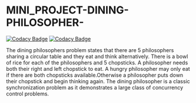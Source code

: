 # MINI_PROJECT-DINING-PHILOSOPHER-

[![Codacy Badge](https://api.codacy.com/project/badge/Grade/9040df0feae644669c56da42b4691764)](https://app.codacy.com/gh/99002454/MINI_PROJECT-DINING-PHILOSOPHER-?utm_source=github.com&utm_medium=referral&utm_content=99002454/MINI_PROJECT-DINING-PHILOSOPHER-&utm_campaign=Badge_Grade)
[![Codacy Badge](https://api.codacy.com/project/badge/Grade/9040df0feae644669c56da42b4691764)](https://app.codacy.com/gh/99002454/MINI_PROJECT-DINING-PHILOSOPHER-?utm_source=github.com&utm_medium=referral&utm_content=99002454/MINI_PROJECT-DINING-PHILOSOPHER-&utm_campaign=Badge_Grade)

The dining philosophers problem states that there are 5 philosophers sharing a circular table and they eat and think alternatively. There is a bowl of rice for each of the philosophers and 5 chopsticks. A philosopher needs both their right and left chopstick to eat. A hungry philosopher may only eat if there are both chopsticks available.Otherwise a philosopher puts down their chopstick and begin thinking again.  The dining philosopher is a classic synchronization problem as it demonstrates a large class of concurrency control problems.
